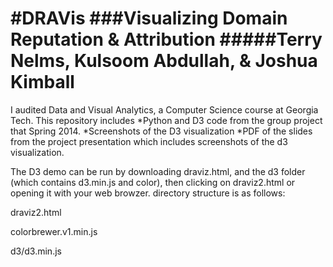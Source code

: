 #DRAVis
###Visualizing Domain Reputation & Attribution
#####Terry Nelms, Kulsoom Abdullah, & Joshua Kimball
======
I audited Data and Visual Analytics, a Computer Science course at Georgia Tech.  This repository includes 
*Python and D3 code from the group project that Spring 2014.
*Screenshots of the D3 visualization
*PDF of the slides from the project presentation which includes screenshots of the d3 visualization.

The D3 demo can be run by downloading draviz.html, and the d3 folder (which contains d3.min.js and color), then clicking on draviz2.html or opening it with your web browzer.  directory structure is as follows:

draviz2.html

colorbrewer.v1.min.js

d3/d3.min.js



